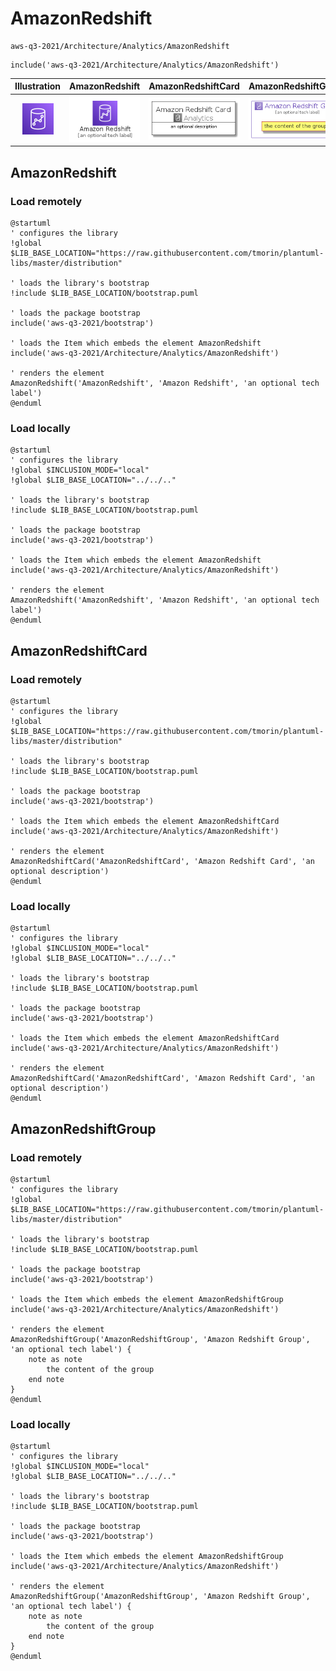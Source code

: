 # AmazonRedshift


```text
aws-q3-2021/Architecture/Analytics/AmazonRedshift
```

```text
include('aws-q3-2021/Architecture/Analytics/AmazonRedshift')
```



| Illustration | AmazonRedshift | AmazonRedshiftCard | AmazonRedshiftGroup |
| :---: | :---: | :---: | :---: |
| ![illustration for Illustration](../../../aws-q3-2021/Architecture/Analytics/AmazonRedshift.png) | ![illustration for AmazonRedshift](../../../aws-q3-2021/Architecture/Analytics/AmazonRedshift.Local.png) | ![illustration for AmazonRedshiftCard](../../../aws-q3-2021/Architecture/Analytics/AmazonRedshiftCard.Local.png) | ![illustration for AmazonRedshiftGroup](../../../aws-q3-2021/Architecture/Analytics/AmazonRedshiftGroup.Local.png) |




## AmazonRedshift

### Load remotely
```plantuml
@startuml
' configures the library
!global $LIB_BASE_LOCATION="https://raw.githubusercontent.com/tmorin/plantuml-libs/master/distribution"

' loads the library's bootstrap
!include $LIB_BASE_LOCATION/bootstrap.puml

' loads the package bootstrap
include('aws-q3-2021/bootstrap')

' loads the Item which embeds the element AmazonRedshift
include('aws-q3-2021/Architecture/Analytics/AmazonRedshift')

' renders the element
AmazonRedshift('AmazonRedshift', 'Amazon Redshift', 'an optional tech label')
@enduml
```

### Load locally
```plantuml
@startuml
' configures the library
!global $INCLUSION_MODE="local"
!global $LIB_BASE_LOCATION="../../.."

' loads the library's bootstrap
!include $LIB_BASE_LOCATION/bootstrap.puml

' loads the package bootstrap
include('aws-q3-2021/bootstrap')

' loads the Item which embeds the element AmazonRedshift
include('aws-q3-2021/Architecture/Analytics/AmazonRedshift')

' renders the element
AmazonRedshift('AmazonRedshift', 'Amazon Redshift', 'an optional tech label')
@enduml
```

## AmazonRedshiftCard

### Load remotely
```plantuml
@startuml
' configures the library
!global $LIB_BASE_LOCATION="https://raw.githubusercontent.com/tmorin/plantuml-libs/master/distribution"

' loads the library's bootstrap
!include $LIB_BASE_LOCATION/bootstrap.puml

' loads the package bootstrap
include('aws-q3-2021/bootstrap')

' loads the Item which embeds the element AmazonRedshiftCard
include('aws-q3-2021/Architecture/Analytics/AmazonRedshift')

' renders the element
AmazonRedshiftCard('AmazonRedshiftCard', 'Amazon Redshift Card', 'an optional description')
@enduml
```

### Load locally
```plantuml
@startuml
' configures the library
!global $INCLUSION_MODE="local"
!global $LIB_BASE_LOCATION="../../.."

' loads the library's bootstrap
!include $LIB_BASE_LOCATION/bootstrap.puml

' loads the package bootstrap
include('aws-q3-2021/bootstrap')

' loads the Item which embeds the element AmazonRedshiftCard
include('aws-q3-2021/Architecture/Analytics/AmazonRedshift')

' renders the element
AmazonRedshiftCard('AmazonRedshiftCard', 'Amazon Redshift Card', 'an optional description')
@enduml
```

## AmazonRedshiftGroup

### Load remotely
```plantuml
@startuml
' configures the library
!global $LIB_BASE_LOCATION="https://raw.githubusercontent.com/tmorin/plantuml-libs/master/distribution"

' loads the library's bootstrap
!include $LIB_BASE_LOCATION/bootstrap.puml

' loads the package bootstrap
include('aws-q3-2021/bootstrap')

' loads the Item which embeds the element AmazonRedshiftGroup
include('aws-q3-2021/Architecture/Analytics/AmazonRedshift')

' renders the element
AmazonRedshiftGroup('AmazonRedshiftGroup', 'Amazon Redshift Group', 'an optional tech label') {
    note as note
        the content of the group
    end note
}
@enduml
```

### Load locally
```plantuml
@startuml
' configures the library
!global $INCLUSION_MODE="local"
!global $LIB_BASE_LOCATION="../../.."

' loads the library's bootstrap
!include $LIB_BASE_LOCATION/bootstrap.puml

' loads the package bootstrap
include('aws-q3-2021/bootstrap')

' loads the Item which embeds the element AmazonRedshiftGroup
include('aws-q3-2021/Architecture/Analytics/AmazonRedshift')

' renders the element
AmazonRedshiftGroup('AmazonRedshiftGroup', 'Amazon Redshift Group', 'an optional tech label') {
    note as note
        the content of the group
    end note
}
@enduml
```

